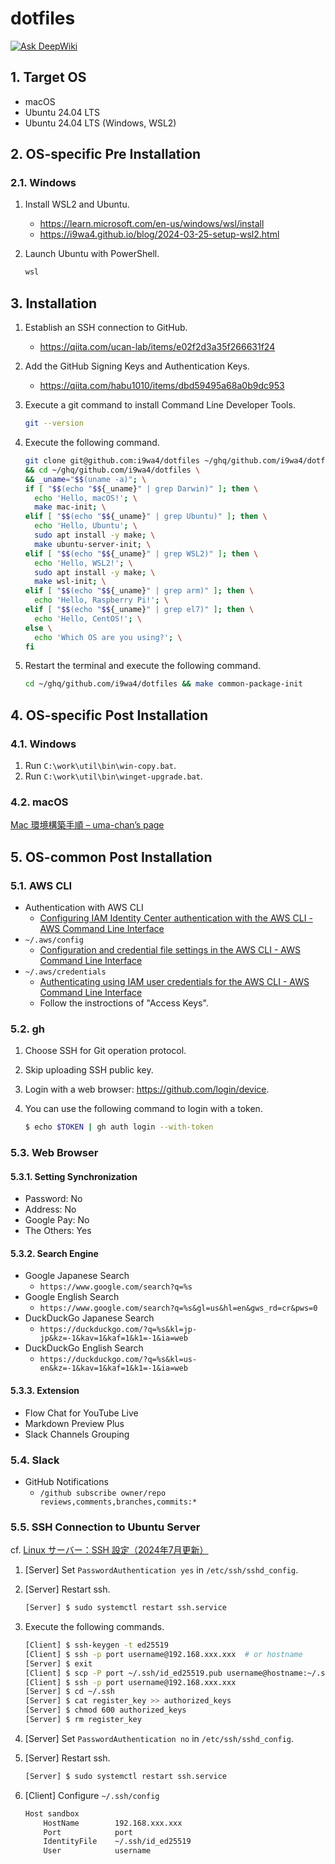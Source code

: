 # dotfiles

[![Ask DeepWiki](https://deepwiki.com/badge.svg)](https://deepwiki.com/i9wa4/dotfiles)

## 1. Target OS

- macOS
- Ubuntu 24.04 LTS
- Ubuntu 24.04 LTS (Windows, WSL2)

## 2. OS-specific Pre Installation

### 2.1. Windows

1. Install WSL2 and Ubuntu.
    - <https://learn.microsoft.com/en-us/windows/wsl/install>
    - <https://i9wa4.github.io/blog/2024-03-25-setup-wsl2.html>
1. Launch Ubuntu with PowerShell.

    ```dosbat
    wsl
    ```

## 3. Installation

1. Establish an SSH connection to GitHub.
    - <https://qiita.com/ucan-lab/items/e02f2d3a35f266631f24>
1. Add the GitHub Signing Keys and Authentication Keys.
    - <https://qiita.com/habu1010/items/dbd59495a68a0b9dc953>
1. Execute a git command to install Command Line Developer Tools.

    ```sh
    git --version
    ```

1. Execute the following command.

    ```sh
    git clone git@github.com:i9wa4/dotfiles ~/ghq/github.com/i9wa4/dotfiles \
    && cd ~/ghq/github.com/i9wa4/dotfiles \
    && _uname="$$(uname -a)"; \
    if [ "$$(echo "$${_uname}" | grep Darwin)" ]; then \
      echo 'Hello, macOS!'; \
      make mac-init; \
    elif [ "$$(echo "$${_uname}" | grep Ubuntu)" ]; then \
      echo 'Hello, Ubuntu'; \
      sudo apt install -y make; \
      make ubuntu-server-init; \
    elif [ "$$(echo "$${_uname}" | grep WSL2)" ]; then \
      echo 'Hello, WSL2!'; \
      sudo apt install -y make; \
      make wsl-init; \
    elif [ "$$(echo "$${_uname}" | grep arm)" ]; then \
      echo 'Hello, Raspberry Pi!'; \
    elif [ "$$(echo "$${_uname}" | grep el7)" ]; then \
      echo 'Hello, CentOS!'; \
    else \
      echo 'Which OS are you using?'; \
    fi
    ```

1. Restart the terminal and execute the following command.

    ```sh
    cd ~/ghq/github.com/i9wa4/dotfiles && make common-package-init
    ```

## 4. OS-specific Post Installation

### 4.1. Windows

1. Run `C:\work\util\bin\win-copy.bat`.
1. Run `C:\work\util\bin\winget-upgrade.bat`.

### 4.2. macOS

[Mac 環境構築手順 – uma-chan’s page](https://i9wa4.github.io/blog/2024-06-17-setup-mac.html)

## 5. OS-common Post Installation

### 5.1. AWS CLI

- Authentication with AWS CLI
    - [Configuring IAM Identity Center authentication with the AWS CLI - AWS Command Line Interface](https://docs.aws.amazon.com/cli/latest/userguide/cli-configure-sso.html)
- `~/.aws/config`
    - [Configuration and credential file settings in the AWS CLI - AWS Command Line Interface](https://docs.aws.amazon.com/cli/latest/userguide/cli-configure-files.html)
- `~/.aws/credentials`
    - [Authenticating using IAM user credentials for the AWS CLI - AWS Command Line Interface](https://docs.aws.amazon.com/cli/latest/userguide/cli-authentication-user.html)
    - Follow the instroctions of "Access Keys".

### 5.2. gh

1. Choose SSH for Git operation protocol.
1. Skip uploading SSH public key.
1. Login with a web browser: <https://github.com/login/device>.
1. You can use the following command to login with a token.

    ```sh
    $ echo $TOKEN | gh auth login --with-token
    ```

### 5.3. Web Browser

#### 5.3.1. Setting Synchronization

- Password: No
- Address: No
- Google Pay: No
- The Others: Yes

#### 5.3.2. Search Engine

- Google Japanese Search
    - `https://www.google.com/search?q=%s`
- Google English Search
    - `https://www.google.com/search?q=%s&gl=us&hl=en&gws_rd=cr&pws=0`
- DuckDuckGo Japanese Search
    - `https://duckduckgo.com/?q=%s&kl=jp-jp&kz=-1&kav=1&kaf=1&k1=-1&ia=web`
- DuckDuckGo English Search
    - `https://duckduckgo.com/?q=%s&kl=us-en&kz=-1&kav=1&kaf=1&k1=-1&ia=web`

#### 5.3.3. Extension

- Flow Chat for YouTube Live
- Markdown Preview Plus
- Slack Channels Grouping

### 5.4. Slack

- GitHub Notifications
    - `/github subscribe owner/repo reviews,comments,branches,commits:*`

### 5.5. SSH Connection to Ubuntu Server

cf. [Linux サーバー：SSH 設定（2024年7月更新）](https://zenn.dev/wsuzume/articles/26b26106c3925e)

1. [Server] Set `PasswordAuthentication yes` in `/etc/ssh/sshd_config`.
1. [Server] Restart ssh.

    ```sh
    [Server] $ sudo systemctl restart ssh.service
    ```
1. Execute the following commands.

    ```sh
    [Client] $ ssh-keygen -t ed25519
    [Client] $ ssh -p port username@192.168.xxx.xxx  # or hostname
    [Server] $ exit
    [Client] $ scp -P port ~/.ssh/id_ed25519.pub username@hostname:~/.ssh/register_key
    [Client] $ ssh -p port username@192.168.xxx.xxx
    [Server] $ cd ~/.ssh
    [Server] $ cat register_key >> authorized_keys
    [Server] $ chmod 600 authorized_keys
    [Server] $ rm register_key
    ```

1. [Server] Set `PasswordAuthentication no` in `/etc/ssh/sshd_config`.
1. [Server] Restart ssh.

    ```sh
    [Server] $ sudo systemctl restart ssh.service
    ```

1. [Client] Configure `~/.ssh/config`

    ```sh
    Host sandbox
        HostName        192.168.xxx.xxx
        Port            port
        IdentityFile    ~/.ssh/id_ed25519
        User            username
    ```
